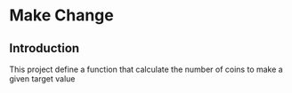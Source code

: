 # Make Change
## Introduction
This project define a function that calculate the number of coins to make a given target value
